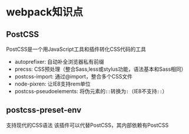 # webpack知识点

## PostCSS

PostCSS是一个用JavaScript工具和插件转化CSS代码的工具

- autoprefixer: 自动补全浏览器私有前缀
- precss: CSS预处理（整合Sass,less或stylus功能，语法基本和Sass相同）
- postcss-import: 通过@import，整合多个CSS文件
- node-pixren: 让IE8支持rem单位
- postcss-pseudoelements: 将伪元素的`::`转换为`:`（IE8不支持`::`）

## postcss-preset-env

支持现代的CSS语法
该插件可以代替PostCSS，其内部依赖有PostCSS

```
